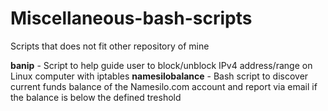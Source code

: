 # Miscellaneous-bash-scripts
Scripts that does not fit other repository of mine

**banip** - Script to help guide user to block/unblock IPv4 address/range on Linux computer with iptables
**namesilobalance** - Bash script to discover current funds balance of the Namesilo.com account and report via email if the balance is below the defined treshold
